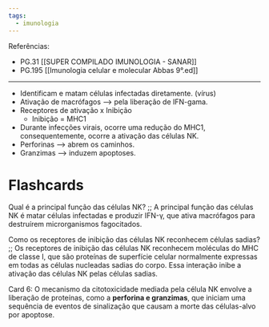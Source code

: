 ```yaml
---
tags:
  - imunologia
---
```

Referências: 
* PG.31 [[SUPER COMPILADO IMUNOLOGIA - SANAR]]
* PG.195 [[Imunologia celular e molecular Abbas 9°.ed]]

---
* Identificam e matam células infectadas diretamente. (vírus)
* Ativação de macrófagos --> pela liberação de IFN-gama. 
* Receptores de ativação x Inibição
	* Inibição = MHC1 
* Durante infecções virais, ocorre uma redução do MHC1, consequentemente, ocorre a ativação das células NK. 
* Perforinas --> abrem os caminhos. 
* Granzimas --> induzem apoptoses.

# Flashcards
Qual é a principal função das células NK? ;; A principal função das células NK é matar células infectadas e produzir IFN-γ, que ativa macrófagos para destruírem microrganismos fagocitados.
<!--SR:!2023-11-07,8,230-->

Como os receptores de inibição das células NK reconhecem células sadias? ;; Os receptores de inibição das células NK reconhecem moléculas do MHC de classe I, que são proteínas de superfície celular normalmente expressas em todas as células nucleadas sadias do corpo. Essa interação inibe a ativação das células NK pelas células sadias.
<!--SR:!2023-11-05,28,274-->

Card 6: O mecanismo da citotoxicidade mediada pela célula NK envolve a liberação de proteínas, como a **perforina e granzimas**, que iniciam uma sequência de eventos de sinalização que causam a morte das células-alvo por apoptose.
<!--SR:!2023-11-11,20,196-->


[^1]: 
[^2]: 

